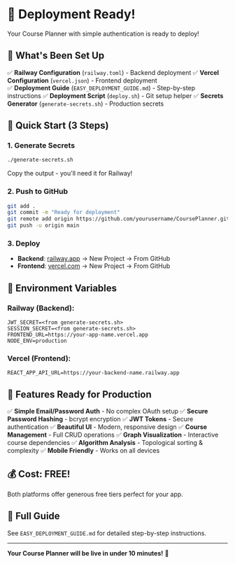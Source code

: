 # 🚀 Deployment Ready!

Your Course Planner with simple authentication is ready to deploy!

## 📁 What's Been Set Up

✅ **Railway Configuration** (`railway.toml`) - Backend deployment
✅ **Vercel Configuration** (`vercel.json`) - Frontend deployment  
✅ **Deployment Guide** (`EASY_DEPLOYMENT_GUIDE.md`) - Step-by-step instructions
✅ **Deployment Script** (`deploy.sh`) - Git setup helper
✅ **Secrets Generator** (`generate-secrets.sh`) - Production secrets

## 🎯 Quick Start (3 Steps)

### 1. Generate Secrets
```bash
./generate-secrets.sh
```
Copy the output - you'll need it for Railway!

### 2. Push to GitHub
```bash
git add .
git commit -m "Ready for deployment"
git remote add origin https://github.com/yourusername/CoursePlanner.git
git push -u origin main
```

### 3. Deploy
- **Backend**: [railway.app](https://railway.app) → New Project → From GitHub
- **Frontend**: [vercel.com](https://vercel.com) → New Project → From GitHub

## 🔧 Environment Variables

### Railway (Backend):
```
JWT_SECRET=<from generate-secrets.sh>
SESSION_SECRET=<from generate-secrets.sh>
FRONTEND_URL=https://your-app-name.vercel.app
NODE_ENV=production
```

### Vercel (Frontend):
```
REACT_APP_API_URL=https://your-backend-name.railway.app
```

## 🎉 Features Ready for Production

✅ **Simple Email/Password Auth** - No complex OAuth setup
✅ **Secure Password Hashing** - bcrypt encryption
✅ **JWT Tokens** - Secure authentication
✅ **Beautiful UI** - Modern, responsive design
✅ **Course Management** - Full CRUD operations
✅ **Graph Visualization** - Interactive course dependencies
✅ **Algorithm Analysis** - Topological sorting & complexity
✅ **Mobile Friendly** - Works on all devices

## 💰 Cost: FREE!

Both platforms offer generous free tiers perfect for your app.

## 📖 Full Guide

See `EASY_DEPLOYMENT_GUIDE.md` for detailed step-by-step instructions.

---

**Your Course Planner will be live in under 10 minutes!** 🚀
